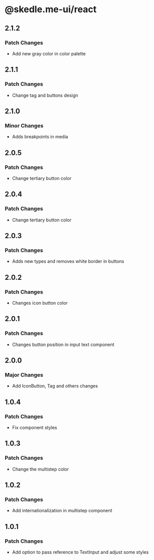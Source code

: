 # @skedle.me-ui/react

## 2.1.2

### Patch Changes

- Add new gray color in color palette

## 2.1.1

### Patch Changes

- Change tag and buttons design

## 2.1.0

### Minor Changes

- Adds breakpoints in media

## 2.0.5

### Patch Changes

- Change tertiary button color

## 2.0.4

### Patch Changes

- Change tertiary button color

## 2.0.3

### Patch Changes

- Adds new types and removes white border in buttons

## 2.0.2

### Patch Changes

- Changes icon button color

## 2.0.1

### Patch Changes

- Changes button position in input text component

## 2.0.0

### Major Changes

- Add IconButton, Tag and others changes

## 1.0.4

### Patch Changes

- Fix component styles

## 1.0.3

### Patch Changes

- Change the multistep color

## 1.0.2

### Patch Changes

- Add internationalization in multistep component

## 1.0.1

### Patch Changes

- Add option to pass reference to TextInput and adjust some styles
